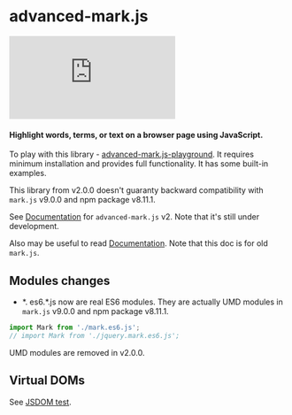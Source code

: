 # advanced-mark.js

[![npm](https://img.shields.io/npm/v/advanced-mark.js)](https://www.npmjs.com/package/advanced-mark.js)

#### Highlight words, terms, or text on a browser page using JavaScript.

To play with this library - [advanced-mark.js-playground](https://github.com/angezid/advanced-mark.js-playground). It requires minimum installation and provides full functionality.
It has some built-in examples. 

This library from v2.0.0 doesn't guaranty backward compatibility with `mark.js` v9.0.0 and npm package v8.11.1.

See [Documentation](https://angezid.github.io/advanced-mark.js/doc-v2) for `advanced-mark.js` v2.
Note that it's still under development.

Also may be useful to read [Documentation](https://markjs.io/). Note that this doc is for old `mark.js`.

## Modules changes
* \*. es6.\*.js now are real ES6 modules. They are actually UMD modules in `mark.js` v9.0.0 and npm package v8.11.1.

``` js
import Mark from './mark.es6.js';
// import Mark from './jquery.mark.es6.js';
```
UMD modules are removed in v2.0.0.

## Virtual DOMs
See [JSDOM test](jsdom-tests/test.js).
